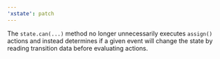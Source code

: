 ```yaml
---
'xstate': patch
---
```


The `state.can(...)` method no longer unnecessarily executes `assign()` actions and instead determines if a given event will change the state by reading transition data before evaluating actions.
